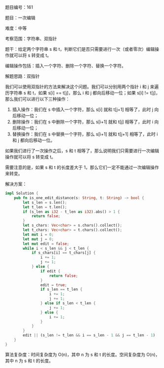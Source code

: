 题目编号：161

题目：一次编辑

难度：中等

考察范围：字符串、双指针

题干：给定两个字符串 s 和 t，判断它们是否只需要进行一次（或者零次）编辑操作就可以将 s 转变成 t。

编辑操作包括：插入一个字符、删除一个字符、替换一个字符。

解题思路：双指针

我们可以使用双指针的方法来解决这个问题。我们可以分别用两个指针 i 和 j 来遍历字符串 s 和 t，如果 s[i] == t[j]，那么 i 和 j 都向后移动一位；如果 s[i] != t[j]，那么我们可以进行以下三种操作：

1. 插入操作：我们在 s 中插入一个字符，那么 s[i] 就和 t[j+1] 相等了，此时 j 向后移动一位；
2. 删除操作：我们在 s 中删除一个字符，那么 s[i+1] 就和 t[j] 相等了，此时 i 向后移动一位；
3. 替换操作：我们在 s 中替换一个字符，那么 s[i+1] 就和 t[j+1] 相等了，此时 i 和 j 都向后移动一位。

如果我们进行了一次操作之后，s 和 t 相等了，那么说明我们只需要进行一次编辑操作就可以将 s 转变成 t。

需要注意的是，如果 s 和 t 的长度差大于 1，那么它们一定不能通过一次编辑操作来转变。

解决方案：

```rust
impl Solution {
    pub fn is_one_edit_distance(s: String, t: String) -> bool {
        let s_len = s.len();
        let t_len = t.len();
        if (s_len as i32 - t_len as i32).abs() > 1 {
            return false;
        }
        let s_chars: Vec<char> = s.chars().collect();
        let t_chars: Vec<char> = t.chars().collect();
        let mut i = 0;
        let mut j = 0;
        let mut edit = false;
        while i < s_len && j < t_len {
            if s_chars[i] == t_chars[j] {
                i += 1;
                j += 1;
            } else {
                if edit {
                    return false;
                }
                edit = true;
                if s_len == t_len {
                    i += 1;
                    j += 1;
                } else if s_len < t_len {
                    j += 1;
                } else {
                    i += 1;
                }
            }
        }
        edit || (s_len != t_len && i == s_len - 1 && j == t_len - 1)
    }
}
```

算法复杂度：时间复杂度为 O(n)，其中 n 为 s 和 t 的长度。空间复杂度为 O(n)，其中 n 为 s 和 t 的长度。